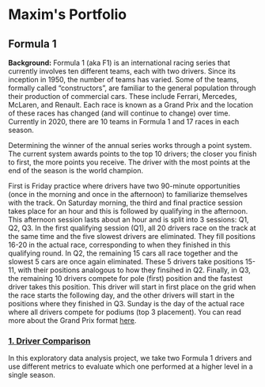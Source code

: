 # Maxim's Portfolio

## Formula 1

__Background:__ Formula 1 (aka F1) is an international racing series that currently involves ten different teams, each with two drivers. Since its inception in 1950, the number of teams has varied. Some of the teams, formally called “constructors”, are familiar to the general population through their production of commercial cars. These include Ferrari, Mercedes, McLaren, and Renault. Each race is known as a Grand Prix and the location of these races has changed (and will continue to change) over time. Currently in 2020, there are 10 teams in Formula 1 and 17 races in each season.

Determining the winner of the annual series works through a point system. The current system awards points to the top 10 drivers; the closer you finish to first, the more points you receive. The driver with the most points at the end of the season is the world champion. 

First is Friday practice where drivers have two 90-minute opportunities (once in the morning and once in the afternoon) to familiarize themselves with the track. On Saturday morning, the third and final practice session takes place for an hour and this is followed by qualifying in the afternoon. This afternoon session lasts about an hour and is split into 3 sessions: Q1, Q2, Q3. In the first qualifying session (Q1), all 20 drivers race on the track at the same time and the five slowest drivers are eliminated. They fill positions 16-20 in the actual race, corresponding to when they finished in this qualifying round. In Q2, the remaining 15 cars all race together and the slowest 5 cars are once again eliminated. These 5 drivers take positions 15-11, with their positions analogous to how they finsihed in Q2. Finally, in Q3, the remaining 10 drivers compete for pole (first) position and the fastest driver takes this position. This driver will start in first place on the grid when the race starts the following day, and the other drivers will start in the positions where they finished in Q3. Sunday is the day of the actual race where all drivers compete for podiums (top 3 placement). You can read more about the Grand Prix format [here](https://www.tutorialspoint.com/formula_one/formula_one_grand_prix_format.htm).

### [1. __Driver Comparison__](https://nbviewer.jupyter.org/github/mguzman123/Maxim-Guzman-Portfolio/blob/2ece7fa3a09a6251f2d26fb424c0a1f409f1ffe4/notebooks/McLaren%202007%20-%20Lewis%20Hamilton%20vs.%20Fernando%20Alonso.ipynb)
In this exploratory data analysis project, we take two Formula 1 drivers and use different metrics to evaluate which one performed at a higher level in a single season.
